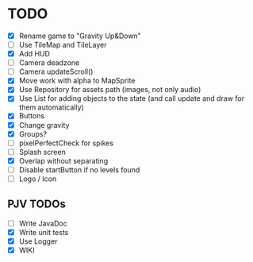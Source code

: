 # TODO

- [x] Rename game to "Gravity Up&Down"
- [ ] Use TileMap and TileLayer
- [x] Add HUD
- [ ] Camera deadzone
- [ ] Camera updateScroll()
- [x] Move work with alpha to MapSprite
- [x] Use Repository for assets path (images, not only audio)
- [x] Use List for adding objects to the state (and call update and draw for them automatically)
- [x] Buttons
- [x] Change gravity
- [x] Groups?
- [ ] pixelPerfectCheck for spikes
- [ ] Splash screen
- [x] Overlap without separating
- [ ] Disable startButton if no levels found
- [ ] Logo / Icon

## PJV TODOs
- [ ] Write JavaDoc
- [x] Write unit tests
- [x] Use Logger
- [x] WIKI